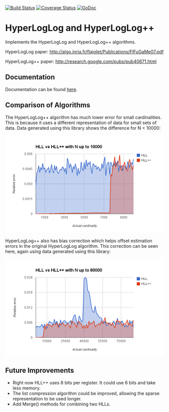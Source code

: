 [![Build Status](https://travis-ci.org/clarkduvall/hyperloglog.svg?branch=master)](https://travis-ci.org/clarkduvall/hyperloglog) [![Coverage Status](https://img.shields.io/coveralls/clarkduvall/hyperloglog.svg)](https://coveralls.io/r/clarkduvall/hyperloglog?branch=master) [![GoDoc](https://godoc.org/github.com/clarkduvall/hyperloglog?status.svg)](http://godoc.org/github.com/clarkduvall/hyperloglog)
# HyperLogLog and HyperLogLog++
Implements the HyperLogLog and HyperLogLog++ algorithms.

HyperLogLog paper: http://algo.inria.fr/flajolet/Publications/FlFuGaMe07.pdf

HyperLogLog++ paper: http://research.google.com/pubs/pub40671.html

## Documentation
Documentation can be found [here](http://godoc.org/github.com/clarkduvall/hyperloglog).

## Comparison of Algorithms
The HyperLogLog++ algorithm has much lower error for small cardinalities. This
is because it uses a different representation of data for small sets of data.
Data generated using this library shows the difference for N < 10000:

![N < 10000](10000.png)

HyperLogLog++ also has bias correction which helps offset estimation errors in
the original HyperLogLog algorithm. This correction can be seen here, again
using data generated using this library:

![N < 80000](80000.png)

## Future Improvements
- Right now HLL++ uses 8 bits per register. It could use 6 bits and take less
  memory.
- The list compression algorithm could be improved, allowing the sparse
  representation to be used longer.
- Add Merge() methods for combining two HLLs.

